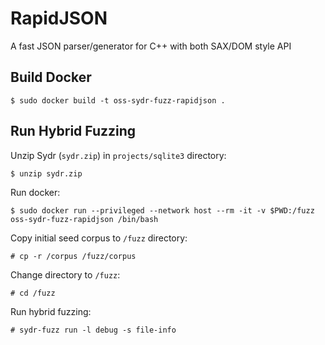 # RapidJSON

A fast JSON parser/generator for C++ with both SAX/DOM style API

## Build Docker

    $ sudo docker build -t oss-sydr-fuzz-rapidjson .

## Run Hybrid Fuzzing

Unzip Sydr (`sydr.zip`) in `projects/sqlite3` directory:

    $ unzip sydr.zip

Run docker:

    $ sudo docker run --privileged --network host --rm -it -v $PWD:/fuzz oss-sydr-fuzz-rapidjson /bin/bash

Copy initial seed corpus to `/fuzz` directory:

    # cp -r /corpus /fuzz/corpus

Change directory to `/fuzz`:

    # cd /fuzz

Run hybrid fuzzing:

    # sydr-fuzz run -l debug -s file-info
